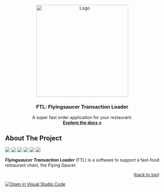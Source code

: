 <div id="top"></div>

<!-- PROJECT LOGO -->
<br />
<div align="center">
  <a href="https://github.com/ksu-cs/the-flying-saucer-Synoeca">
    <img src="https://user-images.githubusercontent.com/64255510/217989424-5a407d5e-3593-4e47-a638-e4f376b7e0cf.jpg" alt="Logo" height="300">
  </a>

<h3 align="center">FTL: Flyingsaucer Transaction Loader</h3>

  <p align="center">
    A super fast order application for your restaurant.
    <br />
    <a href="https://github.com/ksu-cs/the-flying-saucer-Synoeca/tree/main/Documentation"><strong>Explore the docs »</strong></a>
    <br />

</div>

## About The Project

<img src="https://user-images.githubusercontent.com/64255510/236594604-883e4233-c80d-4972-8a90-293651921cf3.png"/>

<img src="https://user-images.githubusercontent.com/64255510/228676499-4bd4cb1b-1ecd-4b11-92c6-0b4dd9cb2638.png"/>

<img src="https://user-images.githubusercontent.com/64255510/228676307-9e29b168-28de-4a35-88a4-44b38d25122f.png"/>

<img src="https://user-images.githubusercontent.com/64255510/229262830-ae4e03ee-7b1f-4979-9d12-310d02a71b2a.png"/>

<img src="https://user-images.githubusercontent.com/64255510/229263014-bb8c62c9-d1a8-4200-8bdb-ea1880f3035c.png"/>

<img src="https://user-images.githubusercontent.com/64255510/233535595-185e8c44-e3b7-4552-ba5a-8641fff2fcb6.png"/>


**_Flyingsaucer Transaction Loader_** (FTL) is a software to support a fast-food restaurant chain, the Flying Saucer.

<p align="right">(<a href="#top">back to top</a>)</p>


[![Open in Visual Studio Code](https://classroom.github.com/assets/open-in-vscode-c66648af7eb3fe8bc4f294546bfd86ef473780cde1dea487d3c4ff354943c9ae.svg)](https://classroom.github.com/online_ide?assignment_repo_id=9823628&assignment_repo_type=AssignmentRepo)
